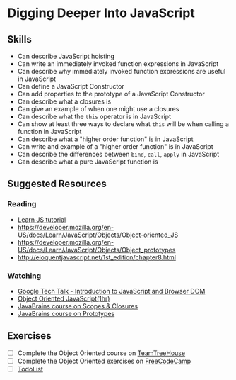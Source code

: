 # Digging Deeper Into JavaScript

## Skills

- Can describe JavaScript hoisting
- Can write an immediately invoked function expressions in JavaScript
- Can describe why immediately invoked function expressions are useful in JavaScript
- Can define a JavaScript Constructor
- Can add properties to the prototype of a JavaScript Constructor
- Can describe what a closures is
- Can give an example of when one might use a closures
- Can describe what the `this` operator is in JavaScript
- Can show at least three ways to declare what `this` will be when calling a function in JavaScript
- Can describe what a "higher order function" is in JavaScript
- Can write and example of a "higher order function" is in JavaScript
- Can describe the differences between `bind`, `call`, `apply` in JavaScript
- Can describe what a pure JavaScript function is

## Suggested Resources

### Reading

- [Learn JS tutorial](https://www.learn-js.org/en/Object_Oriented_JavaScript)
- https://developer.mozilla.org/en-US/docs/Learn/JavaScript/Objects/Object-oriented_JS
- https://developer.mozilla.org/en-US/docs/Learn/JavaScript/Objects/Object_prototypes
- http://eloquentjavascript.net/1st_edition/chapter8.html

### Watching

- [Google Tech Talk - Introduction to JavaScript and Browser DOM](https://www.youtube.com/watch?v=ljNi8nS5TtQ)
- [Object Oriented JavaScript(1hr)](https://www.youtube.com/watch?v=O8wwnhdkPE4)
- [JavaBrains course on Scopes & Closures](https://javabrains.io/courses/corejs_scopesclosures)
- [JavaBrains course on Prototypes](https://javabrains.io/courses/corejs_objectsprototypes)

## Exercises

- [ ] Complete the Object Oriented course on [TeamTreeHouse](https://teamtreehouse.com/library/objectoriented-javascript)
- [ ] Complete the Object Oriented exercises on [FreeCodeCamp](https://www.freecodecamp.com/challenges/declare-javascript-objects-as-variables)
- [ ] [TodoList](./exercises/Todo-List.md)
